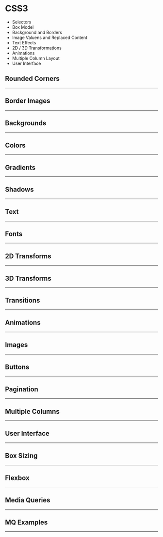 # CSS3

- Selectors
- Box Model
- Background and Borders
- Image Valuens and Replaced Content
- Text Effects
- 2D / 3D Transformations
- Animations
- Multiple Column Layout
- User Interface

## Rounded Corners

---

## Border Images

---

## Backgrounds

---

## Colors

---

## Gradients

---

## Shadows

---

## Text

---

## Fonts

---

## 2D Transforms

---

## 3D Transforms

---

## Transitions

---

## Animations

---

## Images

---

## Buttons

---

## Pagination

---

## Multiple Columns

---

## User Interface

---

## Box Sizing

---

## Flexbox

---

## Media Queries

---

## MQ Examples

---

